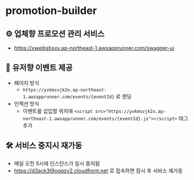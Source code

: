 # promotion-builder

## ⚙️ 업체향 프로모션 관리 서비스

- https://xwejbsbsxv.ap-northeast-1.awsapprunner.com/swagger-ui

## 📔 유저향 이벤트 제공

- 페이지 방식
  - `https://yxkmsvjk2x.ap-northeast-1.awsapprunner.com/events/{eventId}` 로 랜딩
- 인젝션 방식
  - 이벤트를 삽입할 위치에 `<script src="https://yxkmsvjk2x.ap-northeast-1.awsapprunner.com/events/{eventId}.js"></script>` 태그 추가

## 🛠️ 서비스 중지시 재가동

- 매일 오전 5시에 인스턴스가 일시 중지됨
- https://d3ack3t9oqqzv2.cloudfront.net 로 접속하면 잠시 후 서비스 재가동
